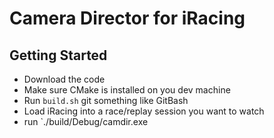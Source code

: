 # Camera Director for iRacing #

## Getting Started ##
 * Download the code
 * Make sure CMake is installed on you dev machine
 * Run `build.sh` git something like GitBash
 * Load iRacing into a race/replay session you want to watch
 * run `./build/Debug/camdir.exe
